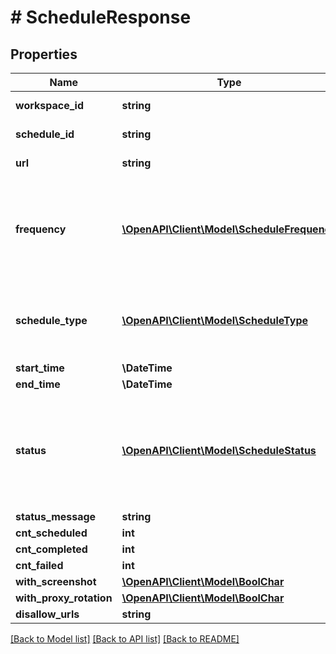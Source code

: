 # # ScheduleResponse

## Properties

Name | Type | Description | Notes
------------ | ------------- | ------------- | -------------
**workspace_id** | **string** | Workspace ID |
**schedule_id** | **string** | Schedule ID |
**url** | **string** | URL to be scheduled |
**frequency** | [**\OpenAPI\Client\Model\ScheduleFrequency**](ScheduleFrequency.md) | Frequency of the schedule D - Daily, W - Weekly, M - Monthly, Y - Yearly |
**schedule_type** | [**\OpenAPI\Client\Model\ScheduleType**](ScheduleType.md) | Type of the schedule (U - URL, D - Domain, S - Sitemap) |
**start_time** | **\DateTime** |  | [optional]
**end_time** | **\DateTime** |  | [optional]
**status** | [**\OpenAPI\Client\Model\ScheduleStatus**](ScheduleStatus.md) | Status of the schedule (N - New, F - Finished, P - Pending, E - Error, C - Cancelled |
**status_message** | **string** |  | [optional]
**cnt_scheduled** | **int** |  |
**cnt_completed** | **int** |  |
**cnt_failed** | **int** |  |
**with_screenshot** | [**\OpenAPI\Client\Model\BoolChar**](BoolChar.md) |  |
**with_proxy_rotation** | [**\OpenAPI\Client\Model\BoolChar**](BoolChar.md) |  |
**disallow_urls** | **string** |  | [optional]

[[Back to Model list]](../../README.md#models) [[Back to API list]](../../README.md#endpoints) [[Back to README]](../../README.md)
